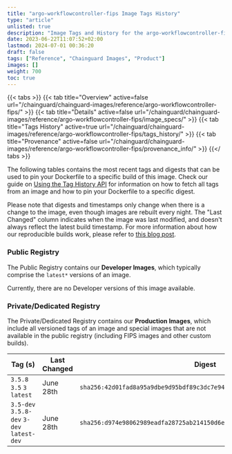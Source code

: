 ```yaml
---
title: "argo-workflowcontroller-fips Image Tags History"
type: "article"
unlisted: true
description: "Image Tags and History for the argo-workflowcontroller-fips Chainguard Image"
date: 2023-06-22T11:07:52+02:00
lastmod: 2024-07-01 00:36:20
draft: false
tags: ["Reference", "Chainguard Images", "Product"]
images: []
weight: 700
toc: true
---
```


{{< tabs >}}
{{< tab title="Overview" active=false url="/chainguard/chainguard-images/reference/argo-workflowcontroller-fips/" >}}
{{< tab title="Details" active=false url="/chainguard/chainguard-images/reference/argo-workflowcontroller-fips/image_specs/" >}}
{{< tab title="Tags History" active=true url="/chainguard/chainguard-images/reference/argo-workflowcontroller-fips/tags_history/" >}}
{{< tab title="Provenance" active=false url="/chainguard/chainguard-images/reference/argo-workflowcontroller-fips/provenance_info/" >}}
{{</ tabs >}}

The following tables contains the most recent tags and digests that can be used to pin your Dockerfile to a specific build of this image. Check our guide on [Using the Tag History API](/chainguard/chainguard-images/using-the-tag-history-api/) for information on how to fetch all tags from an image and how to pin your Dockerfile to a specific digest.

Please note that digests and timestamps only change when there is a change to the image, even though images are rebuilt every night. The "Last Changed" column indicates when the image was last modified, and doesn't always reflect the latest build timestamp. For more information about how our reproducible builds work, please refer to [this blog post](https://www.chainguard.dev/unchained/reproducing-chainguards-reproducible-image-builds).

### Public Registry
The Public Registry contains our **Developer Images**, which typically comprise the `latest*` versions of an image.

Currently, there are no Developer versions of this image available.

### Private/Dedicated Registry
The Private/Dedicated Registry contains our **Production Images**, which include all versioned tags of an image and special images that are not available in the public registry (including FIPS images and other custom builds).

| Tag (s)                                     | Last Changed | Digest                                                                    |
|---------------------------------------------|--------------|---------------------------------------------------------------------------|
|  `3.5.8` `3.5` `3` `latest`                 | June 28th    | `sha256:42d01fad8a95a9dbe9d95bdf89c3dc7e94e679f9902d47fe36da3304e112cc5b` |
|  `3.5-dev` `3.5.8-dev` `3-dev` `latest-dev` | June 28th    | `sha256:d974e98062989eadfa28725ab214150d6e08f72009eae87ad70a4bbcf320d480` |

